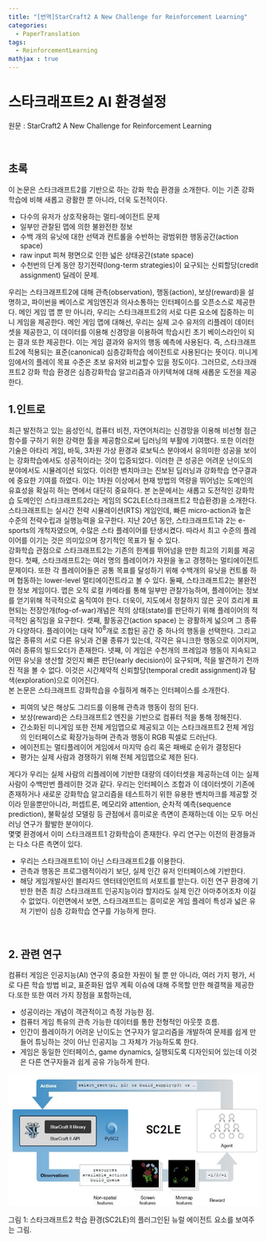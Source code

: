 ```yaml
---
title: "[번역]StarCraft2 A New Challenge for Reinforcement Learning"
categories:
  - PaperTranslation
tags:
  - ReinforcementLearning
mathjax : true
---
```


# 스타크래프트2 AI 환경설정
원문 : StarCraft2 A New Challenge for Reinforcement Learning

<br />

## 초록
이 논문은 스타크래프트2를 기반으로 하는 강화 학습 환경을 소개한다.
이는 기존 강화학습에 비해 새롭고 광활한 뿐 아니라, 더욱 도전적이다. 

* 다수의 유저가 상호작용하는 멀티-에이전트 문제
* 일부만 관찰된 맵에 의한 불완전한 정보
* 수백 개의 유닛에 대한 선택과 컨트롤을 수반하는 광범위한 행동공간(action space) 
* raw input 피쳐 평면으로 인한 넓은 상태공간(state space)
* 수천번의 단계 동안 장기전략(long-term strategies)이 요구되는 신뢰할당(credit assignment) 딜레이 문제.

우리는 스타크래프트2에 대해 관측(observation), 행동(action), 보상(reward)을 설명하고, 
파이썬을 베이스로 게임엔진과 의사소통하는 인터페이스를 오픈소스로 제공한다.
메인 게임 맵 뿐 만 아니라, 우리는 스타크래프트2의 서로 다른 요소에 집중하는 미니 게임을 제공한다.
메인 게임 맵에 대해선, 우리는 실제 고수 유저의 리플레이 데이터셋을 제공한고,
이 데이터를 이용해 신경망을 이용하여 학습시킨 초기 베이스라인이 되는 결과 또한 제공한다.
이는 게임 결과와 유저의 행동 예측에 사용된다. 
즉, 스타크래프트2에 적용되는 표준(canonical) 심층강화학습 에이전트로 사용된다는 뜻이다.
미니게임에서의 플레이 목표 수준은 초보 유저와 비교할수 있을 정도이다.
그러므로, 스타크래프트2 강화 학습 환경은 심층강화학습 알고리즘과 아키텍쳐에 대해 새롭운 도전을 제공한다.
<br />

## 1.인트로
최근 발전하고 있는 음성인식, 컴퓨터 비전, 자연어처리는 신경망을 이용해 비선형 점근 함수를 구하기 위한 
강력한 툴을 제공함으로써 딥러닝의 부활에 기여했다. 또한 이러한 기술은 아타리 게임, 바둑, 3차원 가상 환경과 로보틱스 분야에서
유의미한 성공을 보이는 강화학습에서도 성공적이라는 것이 입증되었다. 이러한 큰 성공은 어려운 난이도의 분야에서도 시뮬레이션 되었다.
이러한 벤치마크는 진보된 딥러닝과 강화학습 연구결과에 중요한 기여를 하였다. 
이는 1차원 이상에서 현재 방법의 역량을 뛰어넘는 도메인의 유효성을 확실히 하는 면에서 대단히 중요하다.
본 논문에서는 새롭고 도전적인 강화학습 도메인인 스타크래프트2라는 게임의 SC2LE(스타크래프트2 학습환경)을 소개한다.
스타크래프트는 실시간 전략 시뮬레이션(RTS) 게임인데, 빠른 micro-action과 높은 수준의 전략수립과 실행능력을 요구한다. 
지난 20년 동안, 스타크래프트1과 2는 e-sports의 개척자였으며, 수많은 스타 플레이어를 탄생시켰다.
따라서 최고 수준의 플레이어를 이기는 것은 의미있으며 장기적인 목표가 될 수 있다.
<br />
강화학습 관점으로 스타크래프트2는 기존의 한계를 뛰어넘을 만한 최고의 기회를 제공한다. 
첫째, 스타크래프트2는 여러 명의 플레이어가 자원을 놓고 경쟁하는 멀티에이전트 문제이다.
또한 각 플레이어들은 공통 목표를 달성하기 위해 수백개의 유닛을 컨트롤 하며 협동하는 lower-level 멀티에이전트라고 볼 수 있다. 
둘째, 스타크래프트2는 불완전한 정보 게임이다. 맵은 오직 로컬 카메라를 통해 일부만 관찰가능하며, 
플레이어는 정보를 얻기위해 적극적으로 움직여야 한다. 
더욱이, 지도에서 정찰하지 않은 곳이 흐리게 표현되는 전장안개(fog-of-war)개념은 
적의 상태(state)를 판단하기 위해 플레이어의 적극적인 움직임을 요구한다.
셋째, 활동공간(action space) 는 광활하게 넓으며 그 종류가 다양하다. 
플레이어는 대략 $10^8$개로 조합된 공간 중 하나의 행동을 선택한다. 
그리고 많은 종류의 서로 다른 유닛과 건물 종류가 있는데, 각각은 유니크한 행동으로 이어지며, 여러 종류의 빌드오더가 존재한다. 
넷째, 이 게임은 수천개의 프레임과 행동이 지속되고 어떤 유닛을 생산할 것인지 빠른 판단(early decision)이 요구되며,
적을 발견하기 전까진 적을 볼 수 없다. 이것은 시간제약적 신뢰할당(temporal credit assignment)과 탐색(exploration)으로 이어진다.
<br />
본 논문은 스타크래프트 강화학습을 수월하게 해주는 인터페이스를 소개한다. 
* 피여의 낮은 해상도 그리드를 이용해 관측과 행동이 정의 된다. 
* 보상(reward)은 스타크래프트2 엔진을 기반으로 컴퓨터 적을 통해 정해진다.
* 간소화된 미니게임 또한 전체 게임맵으로 제공되고 이는 스타크래프트2 전체 게임의 인터페이스로 확장가능하며 관측과 행동이 RGB 픽셀로 드러난다.
* 에이전트는 멀티플레이어 게임에서 마지막 승리 혹은 패배로 순위가 결정된다
* 평가는 실제 사람과 경쟁하기 위해 전체 게임맵으로 제한 된다. 

게다가 우리는 실제 사람의 리플레이에 기반한 대량의 데이터셋을 제공하는데 이는 실제 사람이 수백만번 플레이한 것과 같다. 
우리는 인터페이스 조합과 이 데이터셋이 기존에 존재하거나 새로운 강화학습 알고리즘을 테스트하기 위한 유용한 벤치마크를 제공할 것이라 믿을뿐만아니라,
퍼셉트론, 메모리와 attention, 순차적 예측(sequence prediction), 불확실성 모델링 등 관점에서 흥미로운 측면이 존재하는데 
이는 모두 머신러닝 연구가 활발한 분야이다.
<br />
몇몇 환경에서 이미 스타크래프트1 강화학습이 존재한다.
우리 연구는 이전의 환경들과는 다소 다른 측면이 있다.
* 우리는 스타크래프트1이 아닌 스타크래프트2를 이용한다.
* 관측과 행동은 프로그램적이라기 보단, 실제 인간 유저 인터페이스에 기반한다.
* 해당 게임개발사인 블리자드 엔터테인먼트의 서포트를 받는다.
이전 연구 환경에 기반한 현존 최강 스타크래프트 인공지능이라 할지라도 실제 인간 아마추어조차 이길 수 없었다. 
이런면에서 보면, 스타크래프트는 흥미로운 게임 플레이 특성과 넓은 유저 기반이 심층 강화학습 연구를 가능하게 한다. 
<br />

## 2. 관련 연구
컴퓨터 게임은 인공지능(AI) 연구의 중요한 자원이 될 뿐 만 아니라,
여러 가지 평가, 서로 다른 학습 방법 비교, 표준화된 업무 계획 이슈에 대해 주목할 만한 해결책을 제공한다.또한 
또한 여러 가지 장점을 포함하는데,
* 성공이라는 개념이 객관적이고 측정 가능한 점.
* 컴퓨터 게임 특유의 관측 가능한 데이터를 통한 전형적인 아웃풋 흐름.
* 인간이 플레이하기 어려운 난이도는 연구자가 알고리즘을 개발하여 문제를 쉽게 만들어 튜닝하는 것이 아닌 인공지능 그 자체가 가능하도록 한다.
* 게임은 동일한 인터페이스, game dynamics, 실행되도록 디자인되어 있는데 이것은 다른 연구자들과 쉽게 공유 가능하게 한다.

![Figure1](/assets/images/sc2le/figure1.JPG)

그림 1: 스타크래프트2 학습 환경(SC2LE)의 플러그인된 뉴럴 에이전트 요소를 보여주는 그림.
<br />

